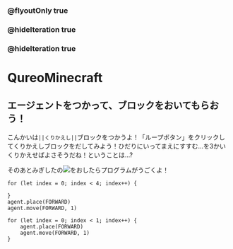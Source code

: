 ### @flyoutOnly true
### @hideIteration true
### @hideIteration true
# QureoMinecraft

## エージェントをつかって、ブロックをおいてもらおう！

こんかいは``||くりかえし||``ブロックをつかうよ！「ループボタン」をクリックしてくりかえしブロックをだしてみよう！ひだりにいってまえにすすむ...を3かいくりかえせばよさそうだね！ということは...?

そのあとみぎしたの![](https://raw.githubusercontent.com/camp-minecraft/TechkidsCampTutorial/master/images/playbutton.png)をおしたらプログラムがうごくよ！

```ghost
for (let index = 0; index < 4; index++) {
    
}
agent.place(FORWARD)
agent.move(FORWARD, 1)
```

```template
for (let index = 0; index < 1; index++) {
    agent.place(FORWARD)
    agent.move(FORWARD, 1)
}
```